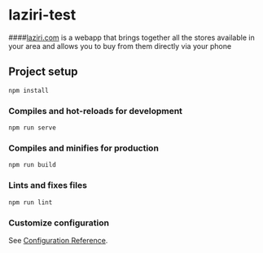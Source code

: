 # laziri-test

####[laziri.com](www.laziri.com) is a webapp that brings together all the stores available in your area and allows you to buy from them directly via your phone

## Project setup
```
npm install
```

### Compiles and hot-reloads for development
```
npm run serve
```

### Compiles and minifies for production
```
npm run build
```

### Lints and fixes files
```
npm run lint
```

### Customize configuration
See [Configuration Reference](https://cli.vuejs.org/config/).
